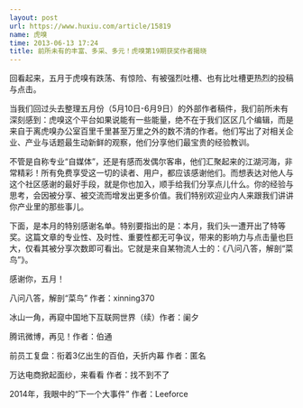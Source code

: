 ```yaml
---
layout: post
url: https://www.huxiu.com/article/15819
name: 虎嗅
time: 2013-06-13 17:24
title: 前所未有的丰富、多采、多元！虎嗅第19期获奖作者揭晓
---
```

回看起来，五月于虎嗅有跌荡、有惊险、有被强烈吐槽、也有比吐槽更热烈的投稿与点击。

当我们回过头去整理五月份（5月10日-6月9日）的外部作者稿件，我们前所未有深刻感到：虎嗅这个平台如果说能有一些能量，绝不在于我们区区几个编辑，而是来自于离虎嗅办公室百里千里甚至万里之外的数不清的作者。他们写出了对相关企业、产业与话题最生动新鲜的观察，他们分享他们最宝贵的经验教训。

不管是自称专业“自媒体”，还是有感而发偶尔客串，他们汇聚起来的江湖河海，非常精彩！所有免费享受这一切的读者、用户，都应该感谢他们。而想表达对他人与这个社区感谢的最好手段，就是你也加入，顺手给我们分享点儿什么。你的经验与思考，会因被分享、被交流而增发出更多价值。我们特别欢迎业内人来跟我们讲讲你产业里的那些事儿。

下面，是本月的特别感谢名单。特别要指出的是：本月，我们头一遭开出了特等奖。这篇文章的专业性、及时性、重要性都无可争议，带来的影响力与点击量也巨大，仅看其被分享次数即可看出。它就是来自某物流人士的：《八问八答，解剖“菜鸟”》。

感谢你，五月！

八问八答，解剖“菜鸟” 作者：xinning370

冰山一角，再窥中国地下互联网世界（续）作者：阑夕

腾讯微博，再见！作者：伯通

前员工复盘：衔着3亿出生的百伯，夭折内幕 作者：匿名

万达电商掀起面纱，来看看 作者：找不到不了

2014年，我眼中的“下一个大事件” 作者：Leeforce

